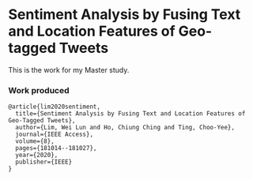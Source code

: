 # Sentiment Analysis by Fusing Text and Location Features of Geo-tagged Tweets

This is the work for my Master study. 

### Work produced
```
@article{lim2020sentiment,
  title={Sentiment Analysis by Fusing Text and Location Features of Geo-Tagged Tweets},
  author={Lim, Wei Lun and Ho, Chiung Ching and Ting, Choo-Yee},
  journal={IEEE Access},
  volume={8},
  pages={181014--181027},
  year={2020},
  publisher={IEEE}
}
```


